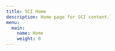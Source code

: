 ```yaml
---
title: SCI Home
description: Home page for SCI content.
menu:
  main:
    name: Home
    weight: 0
---
```

